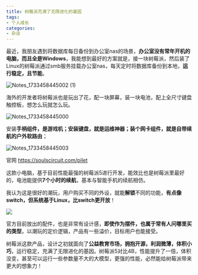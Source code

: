 ```yaml
---
title: 树莓派充满了无限进化的基因
tags:
- 个人成长
categories:
- 杂谈
---
```


最近，我朋友遇到将数据库每日备份到办公室nas的场景，**办公室没有常年开机的电脑，而且全是Windows**，我能想到最好的方案就是，接一块树莓派，然后装了Linux的树莓派通过smb服务挂载办公室nas，每天定时将数据库备份到本地，**运行稳定，且节能**。



![Notes_1733458445002 (1)](https://cdn.fangyuanxiaozhan.com/assets/1735376245480CbYp3dBk.jpeg)

海外的开发者将树莓派也是玩出了花，配一块屏幕，装一块电池，配上全尺寸键盘触控板，想怎么玩就怎么玩。

![Notes_1733458445000](https://cdn.fangyuanxiaozhan.com/assets/1735372946817Ghxni7iH.jpeg)

安装**手柄组件，是游戏机；安装键盘，就是运维神器；装个网卡组件，就是自带续航的户外软路由**；

![Notes_1733458445003](https://cdn.fangyuanxiaozhan.com/assets/1735372968708AdkfTNDG.jpeg)

官网 https://soulscircuit.com/pilet



这款小电脑，基于目前性能最强的树莓派5进行开发，能效比也是树莓派里最好的，电池能提供**7个小时的续航**，基本与智能手机的续航相仿。

我认为这是很好的潮玩，用户购买不同的外设，就能**解锁**不同的功能，**有点像switch，但系统基于Linux，比switch更开放**！



![](https://cdn.fangyuanxiaozhan.com/assets/173537627334738XaSDAd.jpeg)



官方目前放出的配件，也是非常有设计感，**即使作为摆件，也属于常有人问哪里买的类型**，以潮玩的定价逻辑，产品有一些溢价，目标用户也能接受。

树莓派这款产品，设计之初就面向了**公益教育市场，拥抱开源，利润微薄，体积小巧**，运行稳定，充满了无限进化的基因。树莓派5对比4B，性能提升了一倍，体积没变，甚至可以运行一些参数量不大的大模型，更强的性能，必然能给树莓派带来更大的想象力！

